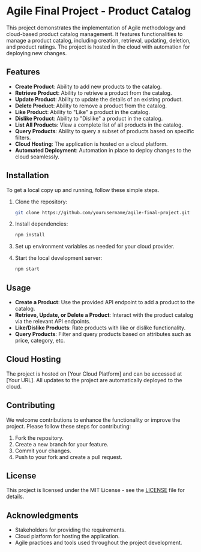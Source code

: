 # Agile Final Project - Product Catalog

This project demonstrates the implementation of Agile methodology and cloud-based product catalog management. It features functionalities to manage a product catalog, including creation, retrieval, updating, deletion, and product ratings. The project is hosted in the cloud with automation for deploying new changes.

## Features

- **Create Product**: Ability to add new products to the catalog.
- **Retrieve Product**: Ability to retrieve a product from the catalog.
- **Update Product**: Ability to update the details of an existing product.
- **Delete Product**: Ability to remove a product from the catalog.
- **Like Product**: Ability to "Like" a product in the catalog.
- **Dislike Product**: Ability to "Dislike" a product in the catalog.
- **List All Products**: View a complete list of all products in the catalog.
- **Query Products**: Ability to query a subset of products based on specific filters.
- **Cloud Hosting**: The application is hosted on a cloud platform.
- **Automated Deployment**: Automation in place to deploy changes to the cloud seamlessly.

## Installation

To get a local copy up and running, follow these simple steps.

1. Clone the repository:
   ```bash
   git clone https://github.com/yourusername/agile-final-project.git
   ```

2. Install dependencies:
   ```bash
   npm install
   ```

3. Set up environment variables as needed for your cloud provider.

4. Start the local development server:
   ```bash
   npm start
   ```

## Usage

- **Create a Product**: Use the provided API endpoint to add a product to the catalog.
- **Retrieve, Update, or Delete a Product**: Interact with the product catalog via the relevant API endpoints.
- **Like/Dislike Products**: Rate products with like or dislike functionality.
- **Query Products**: Filter and query products based on attributes such as price, category, etc.
  
## Cloud Hosting

The project is hosted on [Your Cloud Platform] and can be accessed at [Your URL]. All updates to the project are automatically deployed to the cloud.

## Contributing

We welcome contributions to enhance the functionality or improve the project. Please follow these steps for contributing:

1. Fork the repository.
2. Create a new branch for your feature.
3. Commit your changes.
4. Push to your fork and create a pull request.

## License

This project is licensed under the MIT License - see the [LICENSE](LICENSE) file for details.

## Acknowledgments

- Stakeholders for providing the requirements.
- Cloud platform for hosting the application.
- Agile practices and tools used throughout the project development.
